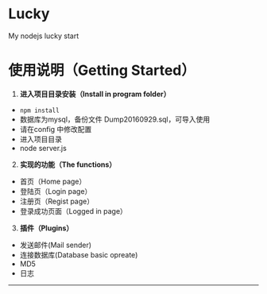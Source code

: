 # Lucky
My nodejs lucky start
# 使用说明（Getting Started）
1. **进入项目目录安装（Install in program folder）**
 * `npm install`
 * 数据库为mysql，备份文件 Dump20160929.sql，可导入使用
 * 请在config 中修改配置
 * 进入项目目录 
 * node server.js

2. **实现的功能（The functions）** 
 * 首页（Home page）
 * 登陆页（Login page）
 * 注册页（Regist page）
 * 登录成功页面（Logged in page）
  
3. **插件（Plugins）**
 * 发送邮件(Mail sender)
 * 连接数据库(Database basic opreate)
 * MD5
 * 日志
 


  ****     